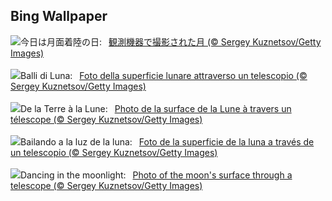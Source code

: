 ## Bing Wallpaper
![](https://www.bing.com/th?id=OHR.BigMoon_JA-JP3459565714_UHD.jpg&w=1000)今日は月面着陸の日:&nbsp;&ensp;[観測機器で撮影された月 (© Sergey Kuznetsov/Getty Images)](https://www.bing.com/th?id=OHR.BigMoon_JA-JP3459565714_UHD.jpg)
<br><br/>
![](https://www.bing.com/th?id=OHR.BigMoon_IT-IT7283568510_UHD.jpg&w=1000)Balli di Luna:&nbsp;&ensp;[Foto della superficie lunare attraverso un telescopio (© Sergey Kuznetsov/Getty Images)](https://www.bing.com/th?id=OHR.BigMoon_IT-IT7283568510_UHD.jpg)
<br><br/>
![](https://www.bing.com/th?id=OHR.BigMoon_FR-FR5081716230_UHD.jpg&w=1000)De la Terre à la Lune:&nbsp;&ensp;[Photo de la surface de la Lune à travers un télescope (© Sergey Kuznetsov/Getty Images)](https://www.bing.com/th?id=OHR.BigMoon_FR-FR5081716230_UHD.jpg)
<br><br/>
![](https://www.bing.com/th?id=OHR.BigMoon_ES-ES7673891948_UHD.jpg&w=1000)Bailando a la luz de la luna:&nbsp;&ensp;[Foto de la superficie de la luna a través de un telescopio (© Sergey Kuznetsov/Getty Images)](https://www.bing.com/th?id=OHR.BigMoon_ES-ES7673891948_UHD.jpg)
<br><br/>
![](https://www.bing.com/th?id=OHR.BigMoon_EN-GB0070261176_UHD.jpg&w=1000)Dancing in the moonlight:&nbsp;&ensp;[Photo of the moon's surface through a telescope (© Sergey Kuznetsov/Getty Images)](https://www.bing.com/th?id=OHR.BigMoon_EN-GB0070261176_UHD.jpg)
<br><br/>

